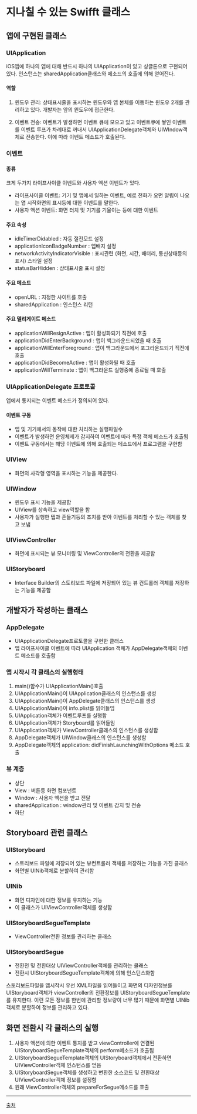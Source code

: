 # 지나칠 수 있는 Swifft 클래스
## 앱에 구현된 클래스 
### UIApplication
iOS앱에 하나의 앱에 대해 반드시 하나의 UIApplication이 있고 싱글톤으로 구현되어 있다. 인스턴스는 sharedApplication클래스와 메소드의 호출에 의해 얻어진다.

#### 역할
1) 윈도우 관리: 상태표시줄을 표시하는 윈도우와 앱 본체를 이동하는 윈도우 2개를 관리하고 있다. 개발자는 앞의 윈도우에 접근한다.

2) 이벤트 전송: 이벤트가 발생하면 이벤트 큐에 모으고 있고 이벤트큐에 쌓인 이벤트를 이벤트 루프가 차례대로 꺼내서 UIApplicationDelegate객체와 UIWIndow객체로 전송한다. 이에 따라 이벤트 메소드가 호출된다.

### 이벤트
#### 종류
크게 두가지 라이프사이클 이벤트와 사용자 액션 이벤트가 있다.

* 라이프사이클 이벤트: 기기 및 앱에서 일하는 이벤트, 예로 전화가 오면 알림이 나오는 앱 시작화면의 표시등에 대한 이벤트를 말한다.
* 사용자 액션 이벤트: 화면 터치 및 기기를 기울이는 등에 대한 이벤트

#### 주요 속성
* idleTimerDidabled : 자동 절전모드 설정
* applicationIconBadgeNumber : 앱배지 설정
* networkActivityIndicatorVisible : 표시관련 (화면, 시간, 배터리, 통신상태등의 표시) 스타일 설정
* statusBarHidden : 상태표시줄 표시 설정

#### 주요 메소드 
* openURL : 지정한 사이트를 호출
* sharedApplication : 인스턴스 리턴

#### 주요 델리게이트 메소드
* applicationWillResignActive : 앱이 활성화되기 직전에 호출
* applicationDidEnterBackground : 앱이 백그라운드되었을 때 호출
* applicationWillEnterForeground : 앱이 백그라운드에서 포그라운드되기 직전에 호출
* applicationDidBecomeActive : 앱이 활성화될 때 호출
* applicationWillTerminate : 앱이 백그라운드 실행중에 종료될 때 호출

### UIApplicationDelegate 프로토콜
앱에서 통지되는 이벤트 메소드가 정의되어 있다.

#### 이벤트 구동
* 앱 및 기기에서의 동작에 대한 처리하는 실행파일수
* 이벤트가 발생하면 운영체제가 감지하여 이벤트에 따라 특정 객체 메소드가 호출됨
* 이벤트 구동에서는 해당 이벤트에 의해 호출되는 메소드에서 프로그램을 구현함

### UIView
* 화면의 사각형 영역을 표시하는 기능을 제공한다.

### UIWindow
* 윈도우 표시 기능을 제공함
* UIView를 상속하고 view역할을 함
* 사용자가 실행한 탭과 흔들기등의 조치를 받아 이벤트를 처리할 수 있는 객체를 찾고 보냄

### UIViewController
* 화면에 표시되는 뷰 모니터링 및 ViewController의 전환을 제공함

### UIStoryboard
* Interface Builder의 스토리보드 파일에 저장되어 있는 뷰 컨트롤러 객체를 저장하는 기능을 제공함


## 개발자가 작성하는 클래스
### AppDelegate
* UIApplicationDelegate프로토콜을 구현한 클래스
* 앱 라이프사이클 이벤트에 따라 UIApplication 객체가 AppDelegate객체의 이벤트 메소드를 호출함

### 앱 시작시 각 클래스의 실행형태
1. main()함수가 UIApplicationMain()호출
2. UIApplicationMain()이 UIApplication클래스의 인스턴스를 생성
3. UIApplicationMain()이 AppDelegate클래스의 인스턴스를 생성
4. UIApplicationMain()이 info.plist를 읽어들임
5. UIApplication객체가 이벤트루프를 실행함
6. UIApplication객체가 Storyboard를 읽어들임
7. UIApplication객체가 ViewController클래스의 인스턴스를 생성함
8. AppDelegate객체가 UIWindow클래스의 인스턴스를 생성함
9. AppDelegate객체의 application: didFinishLaunchingWithOptions 메소드 호출

### 뷰 계층
* 상단
* View : 버튼등 화면 컴포넌트
* Window : 사용자 액션을 받고 전달
* sharedApplication : window관리 및 이벤트 감지 및 전송
* 하단
 
## Storyboard 관련 클래스
### UIStoryboard
* 스토리보드 파일에 저장되어 있는 뷰컨트롤러 객체를 저장하는 기능을 가진 클래스
* 화면별 UINib객체로 분할하여 관리함

### UINib
* 화면 디자인에 대한 정보를 유지하는 기능
* 이 클래스가 UIViewController객체를 생성함

### UIStoryboardSegueTemplate
* ViewController전환 정보를 관리하는 클래스

### UIStoryboardSegue
* 전환전 및 전환대상 UIViewController객체를 관리하는 클래스
* 전환시 UIStoryboardSegueTemplate객체에 의해 인스턴스화함

스토리보드파일을 앱시작시 우선 XML파일을 읽어들이고 화면의 디자인정보를 UIStoryboard객체가 viewController의 전환정보를 UIStoryboardSegueTemplate를 유지한다. 이런 모든 정보를 한번에 관리할 정보량이 너무 많기 때문에 화면별 UINib객체로 분할하여 정보를 관리하고 있다.

## 화면 전환시 각 클래스의 실행
1. 사용자 액션에 의한 이벤트 통지를 받고 viewController에 연결된 UIStoryboardSegueTemplate객체의 perform메소드가 호출됨
2. UIStoryboardSegueTemplate객체의 UIStoryboard객체에서 전환하면 UIViewController객체 인스턴스를 얻음
3. UIStoryboardSegue객체를 생성하고 변환한 소스코드 및 전환대상 UIViewController객체 정보를 설정함
4. 원래 ViewController객체의 prepareForSegue메소드를 호출

-------------------------------------------------------------
[출처](https://swifter.kr/2016/09/02/지나칠-수-있는-swift-ios개발-기초-ios클래스편/)



